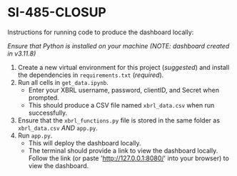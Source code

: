 # SI-485-CLOSUP

Instructions for running code to produce the dashboard locally:

*Ensure that Python is installed on your machine (NOTE: dashboard created in v3.11.8)*

1. Create a new virtual environment for this project (*suggested*) and install the dependencies in `requirements.txt` (*required*).
2. Run all cells in `get_data.ipynb`.
   -  Enter your XBRL username, password, clientID, and Secret when prompted.
   -  This should produce a CSV file named `xbrl_data.csv` when run successfully.
2. Ensure that the `xbrl_functions.py` file is stored in the same folder as `xbrl_data.csv` *AND* `app.py`.
3. Run `app.py`.
   - This will deploy the dashboard locally.
   - The terminal should provide a link to view the dashboard locally. Follow the link (or paste 'http://127.0.0.1:8080/' into your browser) to view the dashboard.